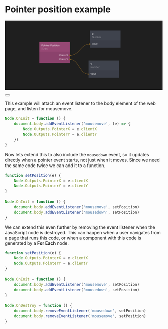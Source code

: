 # Pointer position example

<div class="ndl-image-with-background l">
    <img src="/snippets/javascript/pointer-position.png"></img>
     <button class="ndl-copy-nodes-button" onClick='copyJsonToClipboard({"nodes":[{"id":"0f09b7cb-50ab-74b8-52c1-7058a0769284","type":"Javascript2","label":"Pointer Position","x":-497.981910869314,"y":389.26538248207396,"parameters":{"code":"function setPosition(e) {\n    Node.Outputs.PointerX = e.clientX;\n    Node.Outputs.PointerY = e.clientY;\n}\n\nNode.OnInit = function() {\n     document.body.addEventListener(\"mousemove\", setPosition);\n\t document.body.addEventListener(\"mousedown\", setPosition);\n}\n\nNode.OnDestroy = function() {\n\t document.body.removeEventListener(\"mousedown\", setPosition);\n\t document.body.removeEventListener(\"mousemove\", setPosition);    \n}"},"ports":[],"children":[]},{"id":"bdc3ce12-5c23-27ee-7918-ad154b20e668","type":"Number","label":"X","x":-249.18868850167155,"y":333.4616732156818,"parameters":{},"ports":[],"children":[]},{"id":"efbbb196-1b60-27f2-26c6-e7fc0d69d23d","type":"Number","label":"Y","x":-256.3223936828915,"y":481.4925282575018,"parameters":{},"ports":[],"children":[]}],"connections":[{"fromId":"0f09b7cb-50ab-74b8-52c1-7058a0769284","fromProperty":"PointerX","toId":"bdc3ce12-5c23-27ee-7918-ad154b20e668","toProperty":"value"},{"fromId":"0f09b7cb-50ab-74b8-52c1-7058a0769284","fromProperty":"PointerY","toId":"efbbb196-1b60-27f2-26c6-e7fc0d69d23d","toProperty":"value"}]})'></button>
</div>

This example will attach an event listener to the body element of the web page, and listen for mousemove.

```js
Node.OnInit = function () {
    document.body.addEventListener('mousemove', (e) => {
        Node.Outputs.PointerX = e.clientX
        Node.Outputs.PointerY = e.clientY
    })
}
```

Now lets extend this to also include the `mousedown` event, so it updates directly when a pointer event starts, not just when it moves. Since we need the same code twice we can add it to a function.

```js
function setPosition(e) {
    Node.Outputs.PointerX = e.clientX
    Node.Outputs.PointerY = e.clientY
}

Node.OnInit = function () {
    document.body.addEventListener('mousemove', setPosition)
    document.body.addEventListener('mousedown', setPosition)
}
```

We can extend this even further by removing the event listener when the JavaScript node is destroyed. This can happen when a user navigates from a page that runs this code, or when a component with this code is generated by a **For Each** node.

```js
function setPosition(e) {
    Node.Outputs.PointerX = e.clientX
    Node.Outputs.PointerY = e.clientY
}

Node.OnInit = function () {
    document.body.addEventListener('mousemove', setPosition)
    document.body.addEventListener('mousedown', setPosition)
}

Node.OnDestroy = function () {
    document.body.removeEventListener('mousedown', setPosition)
    document.body.removeEventListener('mousemove', setPosition)
}
```
